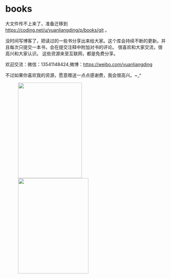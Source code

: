 # books
大文件传不上来了，准备迁移到 https://coding.net/u/yuanliangding/p/books/git 。

没时间写博客了，把读过的一些书分享出来给大家。这个库会持续不断的更新。并且每次只提交一本书，会在提交注释中附加对书的评论。
很喜欢和大家交流，很高兴和大家认识。
这些资源来至互联网，都是免费分享。

欢迎交流：微信：13541148424,微博：https://weibo.com/yuanliangding

不过如果你喜欢我的资源，愿意赠送一点点感谢费，我会很高兴。~_^

<figure class="half">
  <img src="https://raw.githubusercontent.com/yuanliangding/books/master/alipay_QR.jpg" width="200px" height="300px" />
  <img src="https://raw.githubusercontent.com/yuanliangding/books/master/weixin_QR.jpg" width="221px" height="300px" />
</figure>
